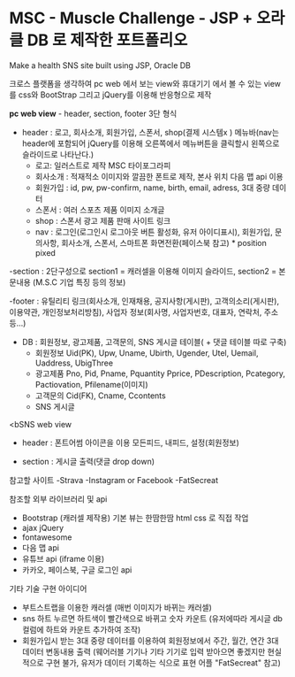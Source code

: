 # MSC - Muscle Challenge - JSP + 오라클 DB 로 제작한 포트폴리오
Make a health SNS site built using JSP, Oracle DB 

크로스 플랫폼을 생각하여 pc web 에서 보는 view와 휴대기기 에서 볼 수 있는 view를 css와 BootStrap 그리고 jQuery를 이용해 반응형으로 제작

<b>pc web view</b> - header, section, footer 3단 형식 

  - header : 로고, 회사소개, 회원가입, 스폰서, shop(결제 시스템x ) 메뉴바(nav는 header에 포함되어 jQuery를 이용해 오른쪽에서 메뉴버튼을 클릭할시 왼쪽으로 슬라이드로 나타난다.)
     - 로고: 일러스트로 제작 MSC 타이포그라피
     - 회사소개 : 적재적소 이미지와 깔끔한 폰트로 제작, 본사 위치 다음 맵 api 이용
     - 회원가입 : id, pw, pw-confirm, name, birth, email, adress, 3대 중량 데이터
     - 스폰서 : 여러 스포츠 제품 이미지 소개글
     - shop : 스폰서 광고 제품 판매 사이트 링크
     - nav : 로그인(로그인시 로그아웃 버튼 활성화, 유저 아이디표시), 회원가입, 문의사항, 회사소개, 스폰서, 스마트폰 화면전환(페이스북 참고) * position pixed

  -section : 2단구성으로 section1 = 캐러셀을 이용해 이미지 슬라이드, section2 = 본문내용 (M.S.C 기업 특징 등의 정보)
  
  -footer : 유틸리티 링크(회사소개, 인재채용, 공지사항(게시판), 고객의소리(게시판), 이용약관, 개인정보처리방침), 사업자 정보(회사명, 사업자번호, 대표자, 연락처, 주소 등...)
  
  - DB : 회원정보, 광고제품, 고객문의, SNS 게시글 테이블( + 댓글 테이블 따로 구축)
    - 회원정보 Uid(PK), Upw, Uname, Ubirth, Ugender, Utel, Uemail, Uaddress, UbigThree
    - 광고제품 Pno, Pid, Pname, Pquantity Pprice, PDescription, Pcategory, Pactiovation, Pfilename(이미지)
    - 고객문의 Cid(FK), Cname, Ccontents
    - SNS 게시글   


<bSNS web view</b>
  - header : 폰트어썸 아이콘을 이용 모든피드, 내피드, 설정(회원정보)

  - section : 게시글 출력(댓글 drop down)


참고할 사이트
-Strava
-Instagram or Facebook
-FatSecreat

참조할 외부 라이브러리 및 api
- Bootstrap (캐러셀 제작용) 기본 뷰는 한땀한땀 html css 로 직접 작업
- ajax jQuery
- fontawesome
- 다음 맵 api
- 유튜브 api (iframe 이용)
- 카카오, 페이스북, 구글 로그인 api

기타 기술 구현 아이디어
- 부트스트랩을 이용한 캐러셀 (매번 이미지가 바뀌는 캐러셀)
- sns 하트 누르면 하트색이 빨간색으로 바뀌고 숫자 카운트 (유저에따라 게시글 db 컬럼에 하트와 카운트 추가하여 조작)
- 회원가입시 받는 3대 중량 데이터를 이용하여 회원정보에서 주간, 월간, 연간 3대 데이터 변동내용 출력 (웨어러블 기기나 기타 기기로 입력 받아으면 좋겠지만 현실적으로 구현 불가, 유저가 데이터 기록하는 식으로 표현 어플 "FatSecreat" 참고)
